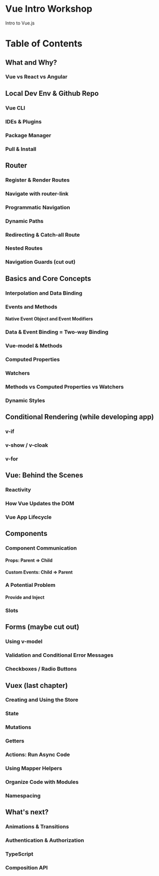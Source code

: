 # Vue Intro Workshop
Intro to Vue.js

# Table of Contents

## What and Why?
### Vue vs React vs Angular

## Local Dev Env & Github Repo
### Vue CLI
### IDEs & Plugins
### Package Manager
### Pull & Install

## Router
### Register & Render Routes
### Navigate with router-link
### Programmatic Navigation
### Dynamic Paths
### Redirecting & Catch-all Route
### Nested Routes
### Navigation Guards (cut out)

## Basics and Core Concepts
### Interpolation and Data Binding
### Events and Methods
#### Native Event Object and Event Modifiers
### Data & Event Binding = Two-way Binding
### Vue-model & Methods
### Computed Properties
### Watchers
### Methods vs Computed Properties vs Watchers
### Dynamic Styles

## Conditional Rendering (while developing app)
### v-if
### v-show / v-cloak
### v-for

## Vue: Behind the Scenes
### Reactivity
### How Vue Updates the DOM
### Vue App Lifecycle

## Components
### Component Communication
#### Props: Parent => Child
#### Custom Events: Child => Parent
### A Potential Problem
#### Provide and Inject
### Slots

## Forms (maybe cut out)
### Using v-model
### Validation and Conditional Error Messages
### Checkboxes / Radio Buttons

## Vuex (last chapter)
### Creating and Using the Store
### State
### Mutations
### Getters
### Actions: Run Async Code
### Using Mapper Helpers
### Organize Code with Modules
### Namespacing

## What's next?
### Animations & Transitions
### Authentication & Authorization
### TypeScript
### Composition API
